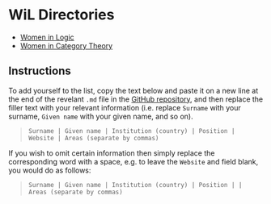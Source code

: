 # WiL Directories

- [Women in Logic](logic-directory.md)
- [Women in Category Theory](ct-directory.md)

## Instructions

To add yourself to the list, copy the text below and paste it on a new line at the end of the revelant `.md` file in the [GitHub repository](https://github.com/WomeninLogic/WiLSpreadsheets), and then replace the filler text with your relevant information (i.e. replace `Surname` with your surname, `Given name` with your given name, and so on).

> ```Surname | Given name | Institution (country) | Position | Website | Areas (separate by commas)```

If you wish to omit certain information then simply replace the corresponding word with a space, e.g. to leave the `Website` and field blank, you would do as follows:

> ```Surname | Given name | Institution (country) | Position | | Areas (separate by commas)```
